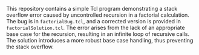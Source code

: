 This repository contains a simple Tcl program demonstrating a stack overflow error caused by uncontrolled recursion in a factorial calculation. The bug is in `factorialBug.tcl`, and a corrected version is provided in `factorialSolution.tcl`.  The error arises from the lack of an appropriate base case for the recursion, resulting in an infinite loop of recursive calls. The solution introduces a more robust base case handling, thus preventing the stack overflow.
